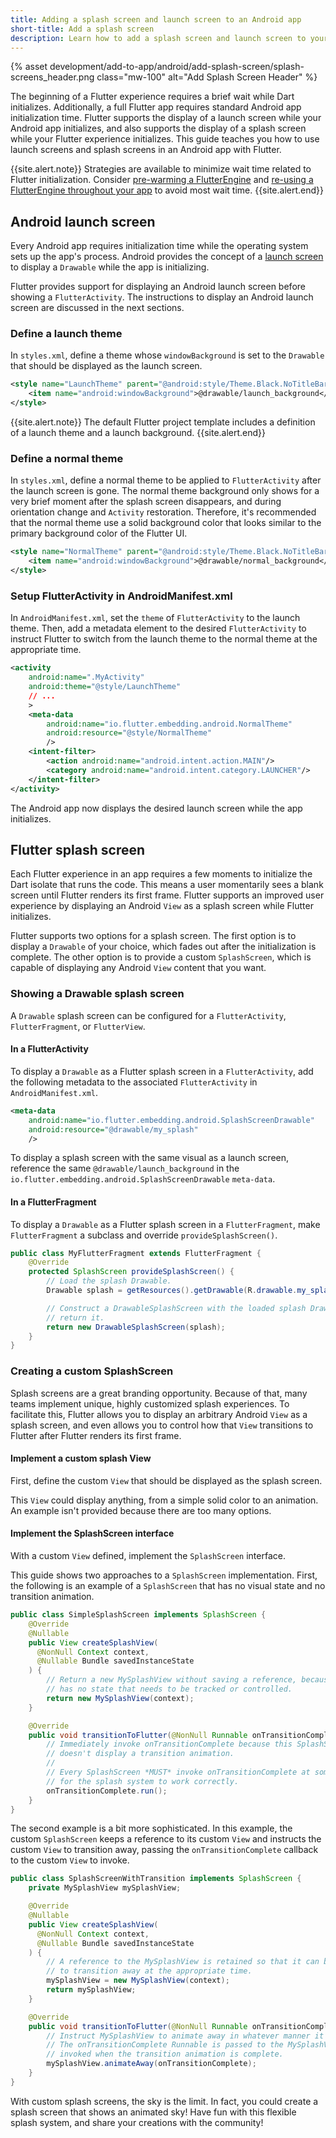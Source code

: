 ```yaml
---
title: Adding a splash screen and launch screen to an Android app
short-title: Add a splash screen
description: Learn how to add a splash screen and launch screen to your Android app.
---
```


{% asset
development/add-to-app/android/add-splash-screen/splash-screens_header.png
class="mw-100" alt="Add Splash Screen Header" %}

The beginning of a Flutter experience requires a brief wait while Dart
initializes. Additionally, a full Flutter app requires standard Android app
initialization time. Flutter supports the display of a launch screen
while your Android app initializes, and also supports the display of a splash
screen while your Flutter experience initializes. This guide teaches you how to
use launch screens and splash screens in an Android app with Flutter.

{{site.alert.note}}
  Strategies are available to minimize wait time related to Flutter
  initialization. Consider [pre-warming a FlutterEngine]() and
  [re-using a FlutterEngine throughout your app]() to avoid most wait time.
{{site.alert.end}}

## Android launch screen

Every Android app requires initialization time while the operating system sets
up the app's process. Android provides the concept of a [launch screen] to
display a `Drawable` while the app is initializing.

[launch screen]: {{site.android-dev}}/topic/performance/vitals/launch-time#themed

Flutter provides support for displaying an Android launch screen before showing
a `FlutterActivity`. The instructions to display an Android launch screen are discussed in the next sections.

### Define a launch theme

In `styles.xml`, define a theme whose `windowBackground` is set to the
`Drawable` that should be displayed as the launch screen.

```xml
<style name="LaunchTheme" parent="@android:style/Theme.Black.NoTitleBar">
    <item name="android:windowBackground">@drawable/launch_background</item>
</style>
```

{{site.alert.note}}
  The default Flutter project template includes a definition of a launch theme
  and a launch background.
{{site.alert.end}}

### Define a normal theme

In `styles.xml`, define a normal theme to be applied to `FlutterActivity` after
the launch screen is gone. The normal theme background only shows for a very
brief moment after the splash screen disappears, and during orientation change
and `Activity` restoration. Therefore, it's recommended that the normal theme
use a solid background color that looks similar to the primary background color
of the Flutter UI.

```xml
<style name="NormalTheme" parent="@android:style/Theme.Black.NoTitleBar">
    <item name="android:windowBackground">@drawable/normal_background</item>
</style>
```

### Setup FlutterActivity in AndroidManifest.xml

In `AndroidManifest.xml`, set the `theme` of `FlutterActivity` to the launch
theme. Then, add a metadata element to the desired `FlutterActivity` to instruct
Flutter to switch from the launch theme to the normal theme at the appropriate time.

```xml
<activity
    android:name=".MyActivity"
    android:theme="@style/LaunchTheme"
    // ...
    >
    <meta-data
        android:name="io.flutter.embedding.android.NormalTheme"
        android:resource="@style/NormalTheme"
        />
    <intent-filter>
        <action android:name="android.intent.action.MAIN"/>
        <category android:name="android.intent.category.LAUNCHER"/>
    </intent-filter>
</activity>
```

The Android app now displays the desired launch screen while the app
initializes.

## Flutter splash screen

Each Flutter experience in an app requires a few moments to initialize the Dart
isolate that runs the code. This means a user momentarily sees a blank screen
until Flutter renders its first frame. Flutter supports an improved user
experience by displaying an Android `View` as a splash screen while Flutter
initializes.

Flutter supports two options for a splash screen. The first option is to  
display a `Drawable` of your choice, which fades out after the initialization
is complete. The other option is to provide a custom `SplashScreen`, which is
capable of displaying any Android `View` content that you want.

### Showing a Drawable splash screen

A `Drawable` splash screen can be configured for a `FlutterActivity`,
`FlutterFragment`, or `FlutterView`.

#### In a FlutterActivity

To display a `Drawable` as a Flutter splash screen in a `FlutterActivity`, add
the following metadata to the associated `FlutterActivity` in
`AndroidManifest.xml`.

```xml
<meta-data
    android:name="io.flutter.embedding.android.SplashScreenDrawable"
    android:resource="@drawable/my_splash"
    />
```

To display a splash screen with the same visual as a launch screen,
reference the same `@drawable/launch_background` in the
`io.flutter.embedding.android.SplashScreenDrawable` `meta-data`.

#### In a FlutterFragment

To display a `Drawable` as a Flutter splash screen in a `FlutterFragment`,
make `FlutterFragment` a subclass and override `provideSplashScreen()`.

```java
public class MyFlutterFragment extends FlutterFragment {
    @Override
    protected SplashScreen provideSplashScreen() {
        // Load the splash Drawable.
        Drawable splash = getResources().getDrawable(R.drawable.my_splash);

        // Construct a DrawableSplashScreen with the loaded splash Drawable and
        // return it.
        return new DrawableSplashScreen(splash);
    }
}
```

### Creating a custom SplashScreen

Splash screens are a great branding opportunity. Because of that, many teams 
implement unique, highly customized splash experiences. To facilitate this,
Flutter allows you to display an arbitrary Android `View` as a splash
screen, and even allows you to control how that `View` transitions to
Flutter after Flutter renders its first frame.

#### Implement a custom splash View

First, define the custom `View` that should be displayed as the splash screen.

This `View` could display anything, from a simple solid color to an animation. An example isn't provided because there are too many options.

#### Implement the SplashScreen interface

With a custom `View` defined, implement the `SplashScreen` interface.

This guide shows two approaches to a `SplashScreen` implementation. First, the following 
is an example of a `SplashScreen` that has no visual state and no transition
animation.

```java
public class SimpleSplashScreen implements SplashScreen {
    @Override
    @Nullable
    public View createSplashView(
      @NonNull Context context,
      @Nullable Bundle savedInstanceState
    ) {
        // Return a new MySplashView without saving a reference, because it
        // has no state that needs to be tracked or controlled.
        return new MySplashView(context);
    }

    @Override
    public void transitionToFlutter(@NonNull Runnable onTransitionComplete) {
        // Immediately invoke onTransitionComplete because this SplashScreen
        // doesn't display a transition animation.
        //
        // Every SplashScreen *MUST* invoke onTransitionComplete at some point
        // for the splash system to work correctly.
        onTransitionComplete.run();
    }
}
```

The second example is a bit more sophisticated. In this example, the custom
`SplashScreen` keeps a reference to its custom `View` and instructs the custom
`View` to transition away, passing the `onTransitionComplete` callback to the
custom `View` to invoke.

```java
public class SplashScreenWithTransition implements SplashScreen {
    private MySplashView mySplashView;

    @Override
    @Nullable
    public View createSplashView(
      @NonNull Context context,
      @Nullable Bundle savedInstanceState
    ) {
        // A reference to the MySplashView is retained so that it can be told
        // to transition away at the appropriate time.
        mySplashView = new MySplashView(context);
        return mySplashView;
    }

    @Override
    public void transitionToFlutter(@NonNull Runnable onTransitionComplete) {
        // Instruct MySplashView to animate away in whatever manner it wants.
        // The onTransitionComplete Runnable is passed to the MySplashView to be
        // invoked when the transition animation is complete.
        mySplashView.animateAway(onTransitionComplete);
    }
}
```

With custom splash screens, the sky is the limit. In fact, you could create a
splash screen that shows an animated sky! Have fun with this flexible splash
system, and share your creations with the community!
